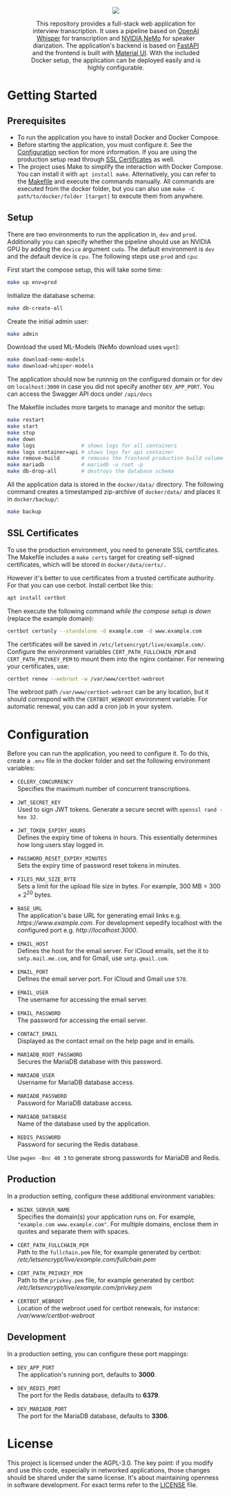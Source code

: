 <p align="center">
  <img src="https://github.com/moostrich/transcription-ui/assets/61097554/0d622ce1-c578-4fd4-ba51-528288fd66a3" />
</p>

<p align="center" style="padding: 0 50px;">
    This repository provides a full-stack web application for interview transcription. It uses a pipeline based on <a href="https://github.com/openai/whisper">OpenAI Whisper</a> for transcription and <a href="https://github.com/NVIDIA/NeMo">NVIDIA NeMo</a> for speaker diarization. The application's backend is based on <a href="https://github.com/tiangolo/fastapi">FastAPI</a> and the frontend is built with <a href="https://github.com/mui/material-ui">Material UI</a>. With the included Docker setup, the application can be deployed easily and is highly configurable.
</p>

# Getting Started

## Prerequisites

- To run the application you have to install Docker and Docker Compose.
- Before starting the application, you must configure it. See the [Configuration](#configuration) section for more information. If you are using the production setup read through [SSL Certificates](#ssl-certificates) as well.
- The project uses Make to simplify the interaction with Docker Compose. You can install it with `apt install make`. Alternatively, you can refer to the [Makefile](docker/Makefile) and execute the commands manually. All commands are executed from the docker folder, but you can also use `make -C path/to/docker/folder [target]` to execute them from anywhere.

## Setup

There are two environments to run the application in, `dev` and `prod`. Additionally you can specify whether the pipeline should use an NVIDIA GPU by adding the `device` argument `cuda`. The default environment is `dev` and the default device is `cpu`. The following steps use `prod` and `cpu`:

First start the compose setup, this will take some time:
```bash
make up env=prod
```

Initialize the database schema:
```bash
make db-create-all
```

Create the initial admin user:
```bash
make admin
```

Download the used ML-Models (NeMo download uses `wget`):
```bash
make download-nemo-models
make download-whisper-models
```

The application should now be runnnig on the configured domain or for dev on `localhost:3000` in case you did not specify another `DEV_APP_PORT`. You can access the Swagger API docs under `/api/docs`

The Makefile includes more targets to manage and monitor the setup:
```bash
make restart
make start
make stop
make down
make logs               # shows logs for all containers
make logs container=api # shows logs for api container
make remove-build       # removes the frontend production build volume 
make mariadb            # mariadb -u root -p
make db-drop-all        # destroys the database schema
```

All the application data is stored in the `docker/data/` directory. The following command creates a timestamped zip-archive of `docker/data/` and places it in `docker/backup/`:

```bash
make backup
```

## SSL Certificates

To use the production environment, you need to generate SSL certificates. The Makefile includes a `make certs` target for creating self-signed certificates, which will be stored in `docker/data/certs/.`

However it's better to use certificates from a trusted certificate authority. For that you can use cerbot. Install certbot like this:

```bash
apt install certbot
```

Then execute the following command *while the compose setup is down* (replace the example domain):

```bash
certbot certonly --standalone -d example.com -d www.example.com
```

The certificates will be saved in `/etc/letsencrypt/live/example.com/`. Configure the environment variables `CERT_PATH_FULLCHAIN_PEM` and `CERT_PATH_PRIVKEY_PEM` to mount them into the nginx container. For renewing your certificates, use:
    
```bash
certbot renew --webroot -w /var/www/certbot-webroot
```

The webroot path `/var/www/certbot-webroot` can be any location, but it should correspond with the `CERTBOT_WEBROOT` environment variable. For automatic renewal, you can add a cron job in your system.

# Configuration

Before you can run the application, you need to configure it. To do this, create a `.env` file in the docker folder and set the following environment variables:

- `CELERY_CONCURRENCY`\
Specifies the maximum number of concurrent transcriptions.

- `JWT_SECRET_KEY`\
Used to sign JWT tokens. Generate a secure secret with `openssl rand -hex 32`.

- `JWT_TOKEN_EXPIRY_HOURS`\
Defines the expiry time of tokens in hours. This essentially determines how long users stay logged in.

- `PASSWORD_RESET_EXPIRY_MINUTES`\
Sets the expiry time of password reset tokens in minutes.

- `FILES_MAX_SIZE_BYTE`\
Sets a limit for the upload file size in bytes. For example, 300 MB = $300 \times 2^{20}$ bytes.

- `BASE_URL`\
The application's base URL for generating email links e.g. *https<span>:</span>//www<span>.</span>example<span>.</span>com*. For development sepedify localhost with the configured port e.g. *http<span>:</span>//localhos<span>t</span>:3000*.

- `EMAIL_HOST`\
Defines the host for the email server. For iCloud emails, set the it to `smtp.mail.me.com`, and for Gmail, use `smtp.gmail.com`.

- `EMAIL_PORT`\
Defines the email server port. For iCloud and Gmail use `578`.

- `EMAIL_USER`\
The username for accessing the email server.

- `EMAIL_PASSWORD`\
The password for accessing the email server.

- `CONTACT_EMAIL`\
Displayed as the contact email on the help page and in emails.

- `MARIADB_ROOT_PASSWORD`\
Secures the MariaDB database with this password.

- `MARIADB_USER`\
Username for MariaDB database access.

- `MARIADB_PASSWORD`\
Password for MariaDB database access.

- `MARIADB_DATABASE`\
Name of the database used by the application.

- `REDIS_PASSWORD`\
Password for securing the Redis database.

Use `pwgen -Bnc 40 3` to generate strong passwords for MariaDB and Redis.

## Production

In a production setting, configure these additional environment variables:

- `NGINX_SERVER_NAME`\
Specifies the domain(s) your application runs on. For example, `"example.com www.example.com"`. For multiple domains, enclose them in quotes and separate them with spaces.

- `CERT_PATH_FULLCHAIN_PEM`\
Path to the `fullchain.pem` file, for example generated by certbot: */etc/letsencrypt/live/example.com/fullchain.pem*

- `CERT_PATH_PRIVKEY_PEM`\
Path to the `privkey.pem` file, for example generated by certbot: */etc/letsencrypt/live/example.com/privkey.pem*

- `CERTBOT_WEBROOT`\
Location of the webroot used for certbot renewals, for instance: */var/www/certbot-webroot*

## Development

In a production setting, you can configure these port mappings:

- `DEV_APP_PORT`\
The application's running port, defaults to **3000**.

- `DEV_REDIS_PORT`\
The port for the Redis database, defaults to **6379**.

- `DEV_MARIADB_PORT`\
The port for the MariaDB database, defaults to **3306**.

# License

This project is licensed under the AGPL-3.0. The key point: if you modify and use this code, especially in networked applications, those changes should be shared under the same license. It's about maintaining openness in software development. For exact terms refer to the [LICENSE](LICENSE) file.